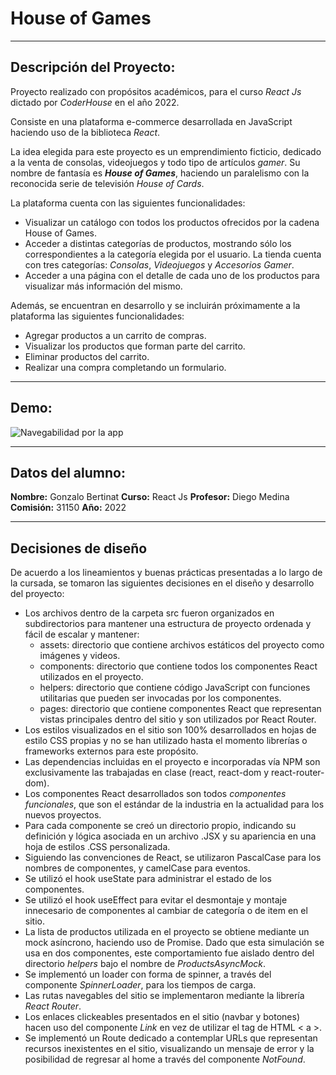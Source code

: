 # House of Games
---
## Descripción del Proyecto:

Proyecto realizado con propósitos académicos, para el curso *React Js* dictado por *CoderHouse* en el año 2022.

Consiste en una plataforma e-commerce desarrollada en JavaScript haciendo uso de la biblioteca *React*.

La idea elegida para este proyecto es un emprendimiento ficticio, dedicado a la venta de consolas, videojuegos y todo tipo de artículos *gamer*. 
Su nombre de fantasía es ***House of Games***, haciendo un paralelismo con la reconocida serie de televisión *House of Cards*.

La plataforma cuenta con las siguientes funcionalidades:
* Visualizar un catálogo con todos los productos ofrecidos por la cadena House of Games.
* Acceder a distintas categorías de productos, mostrando sólo los correspondientes a la categoría elegida por el usuario. La tienda cuenta con tres categorías: *Consolas*, *Videojuegos* y *Accesorios Gamer*.
* Acceder a una página con el detalle de cada uno de los productos para visualizar más información del mismo.

Además, se encuentran en desarrollo y se incluirán próximamente a la plataforma las siguientes funcionalidades:
* Agregar productos a un carrito de compras.
* Visualizar los productos que forman parte del carrito.
* Eliminar productos del carrito.
* Realizar una compra completando un formulario.


---
## Demo:

![Navegabilidad por la app](/src/assets/img/demo.gif "Navegabilidad por la app")

---
## Datos del alumno:

**Nombre:** Gonzalo Bertinat
**Curso:** React Js
**Profesor:** Diego Medina
**Comisión:** 31150
**Año:** 2022

---
## Decisiones de diseño

De acuerdo a los lineamientos y buenas prácticas presentadas a lo largo de la cursada, se tomaron las siguientes decisiones en el diseño y desarrollo del proyecto:

* Los archivos dentro de la carpeta src fueron organizados en subdirectorios para mantener una estructura de proyecto ordenada y fácil de escalar y mantener:
    * assets: directorio que contiene archivos estáticos del proyecto como imágenes y videos.
    * components: directorio que contiene todos los componentes React utilizados en el proyecto.
    * helpers: directorio que contiene código JavaScript con funciones utilitarias que pueden ser invocadas por los componentes.
    * pages: directorio que contiene componentes React que representan vistas principales dentro del sitio y son utilizados por React Router.
* Los estilos visualizados en el sitio son 100% desarrollados en hojas de estilo CSS propias y no se han utilizado hasta el momento librerías o frameworks externos para este propósito.    
* Las dependencias incluidas en el proyecto e incorporadas vía NPM son exclusivamente las trabajadas en clase (react, react-dom y react-router-dom).
* Los componentes React desarrollados son todos *componentes funcionales*, que son el estándar de la industria en la actualidad para los nuevos proyectos.
* Para cada componente se creó un directorio propio, indicando su definición y lógica asociada en un archivo .JSX y su apariencia en una hoja de estilos .CSS personalizada.
* Siguiendo las convenciones de React, se utilizaron PascalCase para los nombres de componentes, y camelCase para eventos.
* Se utilizó el hook useState para administrar el estado de los componentes.
* Se utilizó el hook useEffect para evitar el desmontaje y montaje innecesario de componentes al cambiar de categoría o de item en el sitio.
* La lista de productos utilizada en el proyecto se obtiene mediante un mock asíncrono, haciendo uso de Promise. Dado que esta simulación se usa en dos componentes, este comportamiento fue aislado dentro del directorio *helpers* bajo el nombre de *ProductsAsyncMock*. 
* Se implementó un loader con forma de spinner, a través del componente *SpinnerLoader*, para los tiempos de carga.
* Las rutas navegables del sitio se implementaron mediante la librería *React Router*.
* Los enlaces clickeables presentados en el sitio (navbar y botones) hacen uso del componente *Link* en vez de utilizar el tag de HTML < a >.
* Se implementó un Route dedicado a contemplar URLs que representan recursos inexistentes en el sitio, visualizando un mensaje de error y la posibilidad de regresar al home a través del componente *NotFound*.